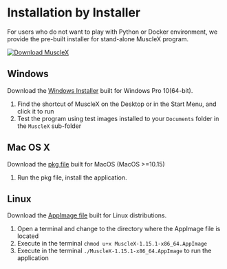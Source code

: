 # Installation by Installer

For users who do not want to play with Python or Docker environment, we provide the pre-built installer for stand-alone MuscleX program.

[![Download MuscleX](https://a.fsdn.com/con/app/sf-download-button)](https://sourceforge.net/projects/musclex/)

## Windows
Download the [Windows Installer](https://sourceforge.net/projects/musclex/) built for Windows Pro 10(64-bit).

1. Find the shortcut of MuscleX on the Desktop or in the Start Menu, and click it to run
2. Test the program using test images installed to your `Documents` folder in the `MuscleX` sub-folder

## Mac OS X
Download the [pkg file](https://sourceforge.net/projects/musclex/files/) built for MacOS (MacOS >=10.15)

1. Run the pkg file, install the application.


## Linux
Download the [AppImage file](https://sourceforge.net/projects/musclex/files/) built for Linux distributions.

1. Open a terminal and change to the directory where the AppImage file is located
2. Execute in the terminal `chmod u+x MuscleX-1.15.1-x86_64.AppImage`
3. Execute in the terminal `./MuscleX-1.15.1-x86_64.AppImage` to run the application
